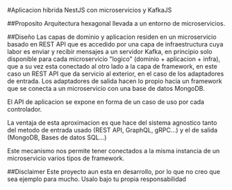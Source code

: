 #Aplicacion hibrida NestJS con microservicios y KafkaJS

##Proposito
Arquitectura hexagonal llevada a un entorno de microservicios. 

##Diseño
Las capas de dominio y aplicacion residen en un microservicio basado en REST API que es accedido por una capa de infraestructura cuya labor es enviar y recibir mensajes a un servidor Kafka, en principio solo disponible para cada microservicio "logico" (dominio + aplicacion + infra), que a su vez esta conectado al otro lado a la capa de framework, en este caso un REST API que da servicio al exterior, en el caso de los adaptadores de entrada. Los adaptadores de salida hacen lo propio hacia un framework que se conecta a un microservicio con una base de datos MongoDB.

El API de aplicacion se expone en forma de un caso de uso por cada controlador.

La ventaja de esta aproximacion es que hace del sistema agnostico tanto del metodo de entrada usado (REST API, GraphQL, gRPC...) y el de salida (MongoDB, Bases de datos SQL...)

Este mecanismo nos permite tener conectados a la misma instancia de un microservicio varios tipos de framework.


##Disclaimer
Este proyecto aun esta en desarrollo, por lo que no creo que sea ejemplo para mucho. Usalo bajo tu propia responsabilidad
